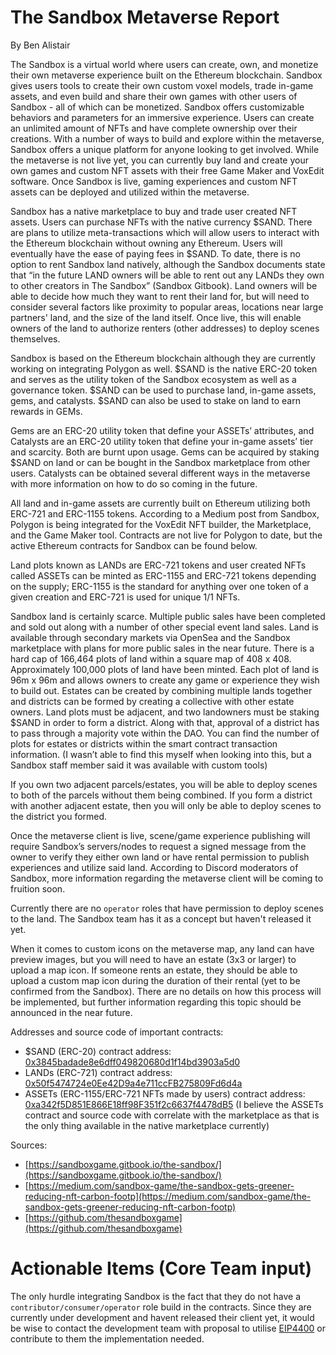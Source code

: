 # The Sandbox Metaverse Report

By Ben Alistair

The Sandbox is a virtual world where users can create, own, and monetize their own metaverse experience built on the
Ethereum blockchain. Sandbox gives users tools to create their own custom voxel models, trade in-game assets, and even
build and share their own games with other users of Sandbox - all of which can be monetized. Sandbox offers customizable
behaviors and parameters for an immersive experience. Users can create an unlimited amount of NFTs and have complete
ownership over their creations. With a number of ways to build and explore within the metaverse, Sandbox offers a unique
platform for anyone looking to get involved. While the metaverse is not live yet, you can currently buy land and create
your own games and custom NFT assets with their free Game Maker and VoxEdit software. Once Sandbox is live, gaming
experiences and custom NFT assets can be deployed and utilized within the metaverse.

Sandbox has a native marketplace to buy and trade user created NFT assets. Users can purchase NFTs with the native
currency $SAND. There are plans to utilize meta-transactions which will allow users to interact with the Ethereum
blockchain without owning any Ethereum. Users will eventually have the ease of paying fees in $SAND. To date, there is
no option to rent Sandbox land natively, although the Sandbox documents state that “in the future LAND owners will be
able to rent out any LANDs they own to other creators in The Sandbox” (Sandbox Gitbook). Land owners will be able to
decide how much they want to rent their land for, but will need to consider several factors like proximity to popular
areas, locations near large partners' land, and the size of the land itself. Once live, this will enable owners of the
land to authorize renters (other addresses) to deploy scenes themselves.

Sandbox is based on the Ethereum blockchain although they are currently working on integrating Polygon as well. $SAND is
the native ERC-20 token and serves as the utility token of the Sandbox ecosystem as well as a governance token. $SAND
can be used to purchase land, in-game assets, gems, and catalysts. $SAND can also be used to stake on land to earn
rewards in GEMs.

Gems are an ERC-20 utility token that define your ASSETs’ attributes, and Catalysts are an ERC-20 utility token that
define your in-game assets’ tier and scarcity. Both are burnt upon usage. Gems can be acquired by staking $SAND on land
or can be bought in the Sandbox marketplace from other users. Catalysts can be obtained several different ways in the
metaverse with more information on how to do so coming in the future.

All land and in-game assets are currently built on Ethereum utilizing both ERC-721 and ERC-1155 tokens. According to a
Medium post from Sandbox, Polygon is being integrated for the VoxEdit NFT builder, the Marketplace, and the Game Maker
tool. Contracts are not live for Polygon to date, but the active Ethereum contracts for Sandbox can be found below.

Land plots known as LANDs are ERC-721 tokens and user created NFTs called ASSETs can be minted as ERC-1155 and ERC-721
tokens depending on the supply; ERC-1155 is the standard for anything over one token of a given creation and ERC-721 is
used for unique 1/1 NFTs.

Sandbox land is certainly scarce. Multiple public sales have been completed and sold out along with a number of other
special event land sales. Land is available through secondary markets via OpenSea and the Sandbox marketplace with plans
for more public sales in the near future. There is a hard cap of 166,464 plots of land within a square map of 408 x 408.
Approximately 100,000 plots of land have been minted. Each plot of land is 96m x 96m and allows owners to create any
game or experience they wish to build out. Estates can be created by combining multiple lands together and districts can
be formed by creating a collective with other estate owners. Land plots must be adjacent, and two landowners must be
staking $SAND in order to form a district. Along with that, approval of a district has to pass through a majority vote
within the DAO. You can find the number of plots for estates or districts within the smart contract transaction
information. (I wasn’t able to find this myself when looking into this, but a Sandbox staff member said it was available
with custom tools)

If you own two adjacent parcels/estates, you will be able to deploy scenes to both of the parcels without them being
combined. If you form a district with another adjacent estate, then you will only be able to deploy scenes to the
district you formed.

Once the metaverse client is live, scene/game experience publishing will require Sandbox’s servers/nodes to request a
signed message from the owner to verify they either own land or have rental permission to publish experiences and
utilize said land. According to Discord moderators of Sandbox, more information regarding the metaverse client will be
coming to fruition soon.

Currently there are no `operator` roles that have permission to deploy scenes to the land. The Sandbox team has it as a
concept but haven't released it yet.

When it comes to custom icons on the metaverse map, any land can have preview images, but you will need to have an
estate (3x3 or larger) to upload a map icon. If someone rents an estate, they should be able to upload a custom map icon
during the duration of their rental (yet to be confirmed from the Sandbox). There are no details on how this process
will be implemented, but further information regarding this topic should be announced in the near future.

Addresses and source code of important contracts:

- $SAND (ERC-20) contract
  address: [0x3845badade8e6dff049820680d1f14bd3903a5d0](https://etherscan.io/address/0x3845badade8e6dff049820680d1f14bd3903a5d0#code)
- LANDs (ERC-721) contract
  address: [0x50f5474724e0Ee42D9a4e711ccFB275809Fd6d4a](https://etherscan.io/address/0x50f5474724e0ee42d9a4e711ccfb275809fd6d4a#code)
- ASSETs (ERC-1155/ERC-721 NFTs made by users) contract
  address: [0xa342f5D851E866E18ff98F351f2c6637f4478dB5](https://etherscan.io/address/0xa342f5d851e866e18ff98f351f2c6637f4478db5#code)
  (I believe the ASSETs contract and source code with correlate with the marketplace as that is the only thing available
  in the native marketplace currently)

Sources:

- [https://sandboxgame.gitbook.io/the-sandbox/](https://sandboxgame.gitbook.io/the-sandbox/)
- [https://medium.com/sandbox-game/the-sandbox-gets-greener-reducing-nft-carbon-footp](https://medium.com/sandbox-game/the-sandbox-gets-greener-reducing-nft-carbon-footp)
- [https://github.com/thesandboxgame](https://github.com/thesandboxgame)

# Actionable Items (Core Team input)

The only hurdle integrating Sandbox is the fact that they do not have a `contributor/consumer/operator` role build in
the contracts. Since they are currently under development and havent released their client yet, it would be wise to
contact the development team with proposal to
utilise [EIP4400](https://ethereum-magicians.org/t/erc-4400-erc721consumer-extension/7371) or contribute to them the
implementation needed.


